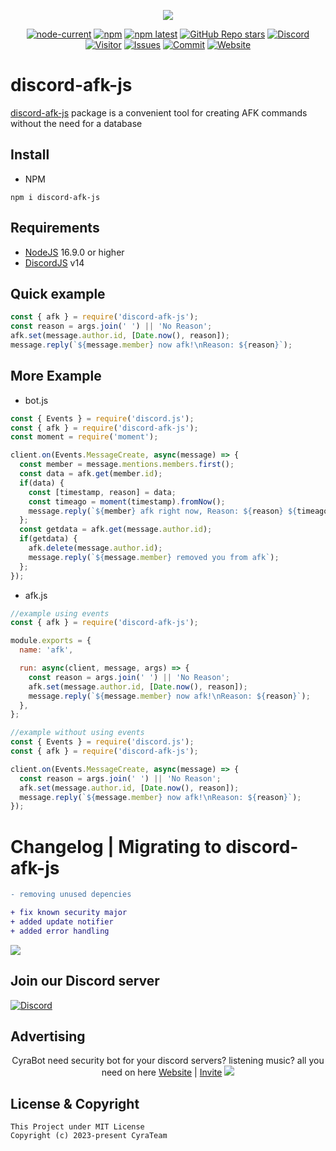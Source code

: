 <div align="center">
  <p>
    <a href="https://www.npmjs.com/package/discord-afk-js" target="_blank" rel="noopener noreferrer"><img src="https://nodei.co/npm/discord-afk-js.png?downloads=true&downloadRank=true&stars=true"></a>
  </p>
  <p>
    <a href="https://nodejs.org/" target="_blank" rel="noopener noreferrer"><img alt="node-current" src="https://img.shields.io/node/v/distube"></a>
    <a href="https://www.npmjs.com/package/discord-afk-js" target="_blank" rel="noopener noreferrer"><img alt="npm" src="https://img.shields.io/npm/dt/discord-afk-js"></a>
    <a href="https://www.npmjs.com/package/discord-afk-js" target="_blank" rel="noopener noreferrer"><img alt="npm latest" src="https://img.shields.io/npm/v/discord-afk-js/latest?color=blue&label=discord-afk-js%40latest&logo=npm"></a>
    <a href="https://github.com/skick1234/CyraTeam/discord-afk-js" target="_blank" rel="noopener noreferrer"><img alt="GitHub Repo stars" src="https://img.shields.io/github/stars/CyraTeam/discord-afk-js"></a>
    <a href="https://discord.gg/qpT2AeYZRN" target="_blank" rel="noopener noreferrer"><img alt="Discord" src="https://img.shields.io/discord/984857299858382908?label=CyraTeam&logo=discord"></a>
    <a href="https://github.com/CyraTeam/discord-afk-js" target="_blank" rel="noopener noreferrer"><img alt="Visitor" src="https://api.visitorbadge.io/api/visitors?path=https%3A%2F%2Fgithub.com%2FCyraTeam%2Fdiscord-afk-js&countColor=%2337d67a&style=flat"></a>
    <a href="https://github.com/CyraTeam/discord-afk-js/issues" target="_blank" rel="noopener noreferrer"><img alt="Issues" src="https://img.shields.io/github/issues/CyraTeam/discord-afk-js"></a>
    <a href="https://github.com/CyraTeam/discord-afk-js" target="_blank" rel="noopener noreferrer"><img alt="Commit" src="https://img.shields.io/github/commit-activity/y/CyraTeam/discord-afk-js?label=Commit%20Activity&logo=github"></a>
    <a href="https://cyrabot.groups.id/" target="_blank" rel="noopener noreferrer"><img alt="Website" src="https://img.shields.io/website?url=https%3A%2F%2Fcyrabot.groups.id%2F"></a>
  </p>
</div>

# discord-afk-js
[discord-afk-js](https://github.com/CyraTeam/discord-afk-js) package is a convenient tool for creating AFK commands without the need for a database

## Install
- NPM
```
npm i discord-afk-js
```

## Requirements
- [NodeJS](https://nodejs.org) 16.9.0 or higher
- [DiscordJS](https://discord.js.org) v14

## Quick example
```js
const { afk } = require('discord-afk-js');
const reason = args.join(' ') || 'No Reason';
afk.set(message.author.id, [Date.now(), reason]);
message.reply(`${message.member} now afk!\nReason: ${reason}`);
```

## More Example
- bot.js
```js
const { Events } = require('discord.js');
const { afk } = require('discord-afk-js');
const moment = require('moment');

client.on(Events.MessageCreate, async(message) => {
  const member = message.mentions.members.first();
  const data = afk.get(member.id);
  if(data) {
    const [timestamp, reason] = data;
    const timeago = moment(timestamp).fromNow();
    message.reply(`${member} afk right now, Reason: ${reason} ${timeago}`)
  };
  const getdata = afk.get(message.author.id);
  if(getdata) {
    afk.delete(message.author.id);
    message.reply(`${message.member} removed you from afk`);
  };
});
```
- afk.js
```js
//example using events
const { afk } = require('discord-afk-js');

module.exports = {
  name: 'afk',

  run: async(client, message, args) => {
    const reason = args.join(' ') || 'No Reason';
    afk.set(message.author.id, [Date.now(), reason]);
    message.reply(`${message.member} now afk!\nReason: ${reason}`);
  },
};

//example without using events
const { Events } = require('discord.js');
const { afk } = require('discord-afk-js');

client.on(Events.MessageCreate, async(message) => {
  const reason = args.join(' ') || 'No Reason';
  afk.set(message.author.id, [Date.now(), reason]);
  message.reply(`${message.member} now afk!\nReason: ${reason}`);
});
```

# Changelog | Migrating to discord-afk-js

```diff
- removing unused depencies

+ fix known security major
+ added update notifier
+ added error handling
```
<img src="https://cdn.discordapp.com/attachments/1038704467828281346/1164099747913666601/update_notifier.png?ex=6541fb5f&is=652f865f&hm=6e478ba02b149d1f35725f80340d9b28eb2cdeb0e7e5632cdfe081c583f6b473&"></img>

## Join our Discord server
  <a href="https://discord.gg/qpT2AeYZRN" target="_blank" rel="noopener noreferrer"><img alt="Discord" src="https://img.shields.io/discord/984857299858382908?label=CyraTeam&logo=discord"></a>

## Advertising
<div align="center">
  <p>
  <a>CyraBot</a>
  <a>need security bot for your discord servers? listening music?</a>
  <a>all you need on here</a>
  <a href="https://www.cyrabot.my.id/">Website</a> | <a href="https://www.cyrabot.my.id/invite/">Invite</a>
  <img src="https://cdn.discordapp.com/attachments/1038704467828281346/1090882515205619792/cyrabot.gif"></img>
</div>

## License & Copyright
```
This Project under MIT License
Copyright (c) 2023-present CyraTeam
```

